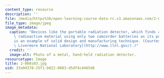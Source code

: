 ```yaml
---
content_type: resource
description: ''
file: /media/https%3A/open-learning-course-data-rc.s3.amazonaws.com/2-008-design-and-manufacturing-ii-spring-2003/33a9d37825f1b0220883d5df4c4465d6_2-008s03.jpg
file_type: image/jpeg
image_metadata:
  caption: "Devices like the portable radiation detector, which finds and identifies\
    \ radioactive material using only two camcorder batteries as its power source,\_\
    is an example of solid design and manufacturing technique. (Courtesy of [Lawrence\
    \ Livermore National Laboratory](http://www.llnl.gov/).)"
  credit: ''
  image-alt: Photo of a metal, hand-held radiation detector.
resourcetype: Image
title: 2-008s03.jpg
uid: 33a9d378-25f1-b022-0883-d5df4c4465d6
---
```

